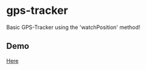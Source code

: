 # gps-tracker

Basic GPS-Tracker using the 'watchPosition' method!

## Demo 

<a href="https://enjaeantonio.github.io/gps-tracker/">Here</a>